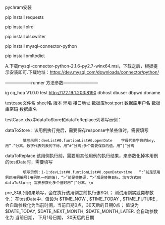 pychram安装

pip install requests

pip install xlrd

pip install xlsxwriter

pip install mysql-connector-python

pip install xmltodict

A.下载mysql-connector-python-2.1.6-py2.7-winx64.msi，下载之后，根据提示安装即可.下载地址：https://dev.mysql.com/downloads/connector/python/





——————runner 方法参数————————

ig cq_hoa V1.0.0 test http://172.19.1.203:8190 dbhost dbuser dbpwd dbname

testcase文件名 sheel名 版本 环境 接口地址 数据库host:port 数据库用户名 数据库密码 数据库名


testCase.xlsx中dataToStore和dataToReplace列填写示例：

dataToStore：该用例执行完后，需要保存response中某些值时，需要填写

            填写示例：devList#0.funtionList#0.openDate    字母代表字典的key，用“.”分离，数字代表列表的下标，用“#”分离;多个需要保存的值，用“|”分离 
            
dataToReplace:该用例执行前，需要用其他用例的执行结果，来参数化掉本用例的testData时，需要填写 

            填写示例：1-1:devList#0.funtionList#0.openDate>time   “:”前是该用例的用例编号(用例第一列的值)，“>”前是替换源，“>”后是替换目标，填写方式同dataToStore; 需要参数化多个值时用“|”分离。\n
            
pre_SQL列如果填写，会在执行该用例之前执行该SQL；
测试用例实践类参数化：
    在testData中，值设为 $TIME_NOW , $TIME_TODAY , $TIME_FUTURE ,会自动参数化为当前时间，当前日期0点，30天后的日期0点；
                 值设为  $DATE_TODAY, $DATE_NEXT_MONTH, $DATE_MONTH_LATER. 会自动参数化为 当前日期， 下月1号日期， 30天后的日期
